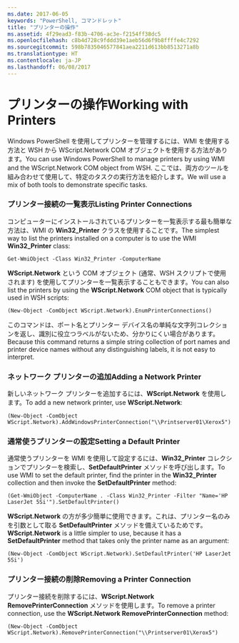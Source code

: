```yaml
---
ms.date: 2017-06-05
keywords: "PowerShell, コマンドレット"
title: "プリンターの操作"
ms.assetid: 4f29ead3-f83b-4706-ac3e-f2154ff38dc5
ms.openlocfilehash: c8b4d728c9fddd39e1aeb56d6f9b8ffffe4c7292
ms.sourcegitcommit: 598b7835046577841aea2211d613bb8513271a8b
ms.translationtype: HT
ms.contentlocale: ja-JP
ms.lasthandoff: 06/08/2017
---
```

# <a name="working-with-printers"></a><span data-ttu-id="d6a9f-103">プリンターの操作</span><span class="sxs-lookup"><span data-stu-id="d6a9f-103">Working with Printers</span></span>
<span data-ttu-id="d6a9f-104">Windows PowerShell を使用してプリンターを管理するには、WMI を使用する方法と WSH から WScript.Network COM オブジェクトを使用する方法があります。</span><span class="sxs-lookup"><span data-stu-id="d6a9f-104">You can use Windows PowerShell to manage printers by using WMI and the WScript.Network COM object from WSH.</span></span> <span data-ttu-id="d6a9f-105">ここでは、両方のツールを組み合わせて使用して、特定のタスクの実行方法を紹介します。</span><span class="sxs-lookup"><span data-stu-id="d6a9f-105">We will use a mix of both tools to demonstrate specific tasks.</span></span>

### <a name="listing-printer-connections"></a><span data-ttu-id="d6a9f-106">プリンター接続の一覧表示</span><span class="sxs-lookup"><span data-stu-id="d6a9f-106">Listing Printer Connections</span></span>
<span data-ttu-id="d6a9f-107">コンピューターにインストールされているプリンターを一覧表示する最も簡単な方法は、WMI の **Win32_Printer** クラスを使用することです。</span><span class="sxs-lookup"><span data-stu-id="d6a9f-107">The simplest way to list the printers installed on a computer is to use the WMI **Win32_Printer** class:</span></span>

```
Get-WmiObject -Class Win32_Printer -ComputerName
```

<span data-ttu-id="d6a9f-108">**WScript.Network** という COM オブジェクト (通常、WSH スクリプトで使用されます) を使用してプリンターを一覧表示することもできます。</span><span class="sxs-lookup"><span data-stu-id="d6a9f-108">You can also list the printers by using the **WScript.Network** COM object that is typically used in WSH scripts:</span></span>

```
(New-Object -ComObject WScript.Network).EnumPrinterConnections()
```

<span data-ttu-id="d6a9f-109">このコマンドは、ポート名とプリンター デバイス名の単純な文字列コレクションを返し、識別に役立つラベルがないため、分かりにくい場合があります。</span><span class="sxs-lookup"><span data-stu-id="d6a9f-109">Because this command returns a simple string collection of port names and printer device names without any distinguishing labels, it is not easy to interpret.</span></span>

### <a name="adding-a-network-printer"></a><span data-ttu-id="d6a9f-110">ネットワーク プリンターの追加</span><span class="sxs-lookup"><span data-stu-id="d6a9f-110">Adding a Network Printer</span></span>
<span data-ttu-id="d6a9f-111">新しいネットワーク プリンターを追加するには、**WScript.Network** を使用します。</span><span class="sxs-lookup"><span data-stu-id="d6a9f-111">To add a new network printer, use **WScript.Network**:</span></span>

```
(New-Object -ComObject WScript.Network).AddWindowsPrinterConnection("\\Printserver01\Xerox5")
```

### <a name="setting-a-default-printer"></a><span data-ttu-id="d6a9f-112">通常使うプリンターの設定</span><span class="sxs-lookup"><span data-stu-id="d6a9f-112">Setting a Default Printer</span></span>
<span data-ttu-id="d6a9f-113">通常使うプリンターを WMI を使用して設定するには、**Win32_Printer** コレクションでプリンターを検索し、**SetDefaultPrinter** メソッドを呼び出します。</span><span class="sxs-lookup"><span data-stu-id="d6a9f-113">To use WMI to set the default printer, find the printer in the **Win32_Printer** collection and then invoke the **SetDefaultPrinter** method:</span></span>

```
(Get-WmiObject -ComputerName . -Class Win32_Printer -Filter "Name='HP LaserJet 5Si'").SetDefaultPrinter()
```

<span data-ttu-id="d6a9f-114">**WScript.Network** の方が多少簡単に使用できます。これは、プリンター名のみを引数として取る **SetDefaultPrinter** メソッドを備えているためです。</span><span class="sxs-lookup"><span data-stu-id="d6a9f-114">**WScript.Network** is a little simpler to use, because it has a **SetDefaultPrinter** method that takes only the printer name as an argument:</span></span>

```
(New-Object -ComObject WScript.Network).SetDefaultPrinter('HP LaserJet 5Si')
```

### <a name="removing-a-printer-connection"></a><span data-ttu-id="d6a9f-115">プリンター接続の削除</span><span class="sxs-lookup"><span data-stu-id="d6a9f-115">Removing a Printer Connection</span></span>
<span data-ttu-id="d6a9f-116">プリンター接続を削除するには、**WScript.Network RemovePrinterConnection** メソッドを使用します。</span><span class="sxs-lookup"><span data-stu-id="d6a9f-116">To remove a printer connection, use the **WScript.Network RemovePrinterConnection** method:</span></span>

```
(New-Object -ComObject WScript.Network).RemovePrinterConnection("\\Printserver01\Xerox5")
```

